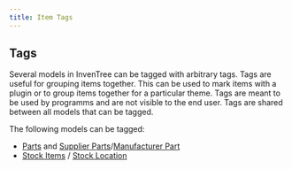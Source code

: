 ```yaml
---
title: Item Tags
---
```


## Tags

Several models in InvenTree can be tagged with arbitrary tags. Tags are useful for grouping items together. This can be used to mark items with a plugin or to group items together for a particular theme. Tags are meant to be used by programms and are not visible to the end user.
Tags are shared between all models that can be tagged.

The following models can be tagged:
- [Parts](../../part/part.md) and [Supplier Parts](../../order/company#supplier-parts)/[Manufacturer Part](../../order/company#manufacturer-parts)
- [Stock Items](../../stock/stock.md#stock-item) / [Stock Location](../../stock/stock.md#stock-location)
